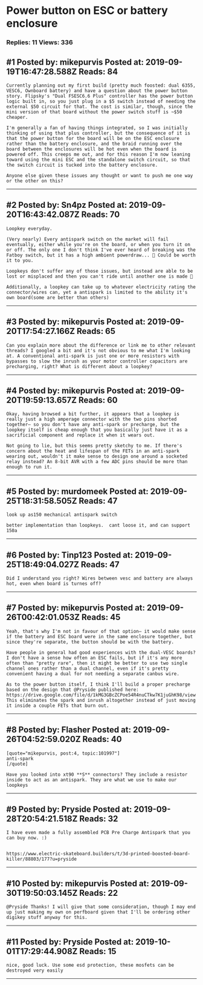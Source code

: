 # Power button on ESC or battery enclosure

### Replies: 11 Views: 336

## \#1 Posted by: mikepurvis Posted at: 2019-09-19T16:47:28.588Z Reads: 84

```
Currently planning out my first build (pretty much foosted: dual 6355, VESC6, Ownboard battery) and have a question about the power button story. Flipsky's "Dual FSESC6.6 Plus" controller has the power button logic built in, so you just plug in a $5 switch instead of needing the external $50 circuit for that. The cost is similar, though, since the mini version of that board without the power switch stuff is ~$50 cheaper.

I'm generally a fan of having things integrated, so I was initially thinking of using that plus controller, but the consequence of it is that the power button for the board will be on the ESC enclosure rather than the battery enclosure, and the braid running over the board between the enclosures will be hot even when the board is powered off. This creeps me out, and for this reason I'm now leaning toward using the mini ESC and the standalone switch circuit, so that the switch circuit is tucked into the battery enclosure.

Anyone else given these issues any thought or want to push me one way or the other on this?
```

---
## \#2 Posted by: Sn4pz Posted at: 2019-09-20T16:43:42.087Z Reads: 70

```
Loopkey everyday. 

(Very nearly) Every antispark switch on the market will fail eventually, either while you're on the board, or when you turn it on or off. The only one I don't think I've ever heard of breaking was the Fatboy switch, but it has a high ambient powerdraw... 🤷 Could be worth it to you.

Loopkeys don't suffer any of those issues, but instead are able to be lost or misplaced and then you can't ride until another one is made 🤷

Additionally, a loopkey can take up to whatever electricity rating the connector/wires can, yet a antispark is limited to the ability it's own board(some are better than others)
```

---
## \#3 Posted by: mikepurvis Posted at: 2019-09-20T17:54:27.166Z Reads: 65

```
Can you explain more about the difference or link me to other relevant threads? I googled a bit and it's not obvious to me what I'm looking at. A conventional anti-spark is just one or more resistors with bypasses to slow the inrush as your motor controller capacitors are precharging, right? What is different about a loopkey?
```

---
## \#4 Posted by: mikepurvis Posted at: 2019-09-20T19:59:13.657Z Reads: 60

```
Okay, having browsed a bit further, it appears that a loopkey is really just a high amperage connector with the two pins shorted together— so you don't have any anti-spark or precharge, but the loopkey itself is cheap enough that you basically just have it as a sacrificial component and replace it when it wears out.

Not going to lie, but this seems pretty sketchy to me. If there's concern about the heat and lifespan of the FETs in an anti-spark wearing out, wouldn't it make sense to design one around a socketed relay instead? An 8-bit AVR with a few ADC pins should be more than enough to run it.
```

---
## \#5 Posted by: murdomeek Posted at: 2019-09-25T18:31:58.505Z Reads: 47

```
look up as150 mechanical antispark switch

better implementation than loopkeys.  cant loose it, and can support 150a
```

---
## \#6 Posted by: Tinp123 Posted at: 2019-09-25T18:49:04.027Z Reads: 47

```
Did I understand you right? Wires between vesc and battery are always hot, even when board is turnes off?
```

---
## \#7 Posted by: mikepurvis Posted at: 2019-09-26T00:42:01.053Z Reads: 45

```
Yeah, that's why I'm not in favour of that option— it would make sense if the battery and ESC board were in the same enclosure together, but since they're separate, the button should be with the battery.

Have people in general had good experiences with the dual-VESC boards? I don't have a sense how often an ESC fails, but if it's any more often than "pretty rare", then it might be better to use two single channel ones rather than a dual channel, even if it's pretty convenient having a dual for not needing a separate canbus wire.

As to the power button itself, I think I'll build a proper precharge based on the design that @Pryside published here: https://drive.google.com/file/d/1kMG3GBcZCPoe54R4nuCTkw7K1juGhK98/view This eliminates the spark and inrush altogether instead of just moving it inside a couple FETs that burn out.
```

---
## \#8 Posted by: Flasher Posted at: 2019-09-26T04:52:59.020Z Reads: 40

```
[quote="mikepurvis, post:4, topic:101997"]
anti-spark
[/quote]

Have you looked into xt90 **S** connectors? They include a resistor inside to act as an antispark. They are what we use to make our loopkeys
```

---
## \#9 Posted by: Pryside Posted at: 2019-09-28T20:54:21.518Z Reads: 32

```
I have even made a fully assembled PCB Pre Charge Antispark that you can buy now. :)


https://www.electric-skateboard.builders/t/3d-printed-boosted-board-killer/88803/177?u=pryside
```

---
## \#10 Posted by: mikepurvis Posted at: 2019-09-30T19:50:03.145Z Reads: 22

```
@Pryside Thanks! I will give that some consideration, though I may end up just making my own on perfboard given that I'll be ordering other digikey stuff anyway for this.
```

---
## \#11 Posted by: Pryside Posted at: 2019-10-01T17:29:44.908Z Reads: 15

```
nice, good luck. Use some esd protection, these mosfets can be destroyed very easily
```

---
